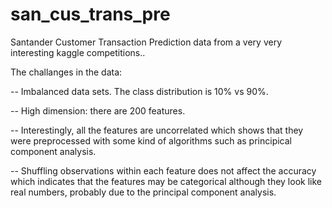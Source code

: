 # san_cus_trans_pre
Santander Customer Transaction Prediction data from a very very interesting kaggle competitions..

The challanges in the data:

-- Imbalanced data sets. The class distribution is 10% vs 90%.

-- High dimension: there are 200 features.

-- Interestingly, all the features are uncorrelated which shows that they were preprocessed with some kind of algorithms such as principical component analysis.

-- Shuffling observations within each feature does not affect the accuracy which indicates that the features may be categorical although they look like real numbers, probably due to the principal component analysis.
